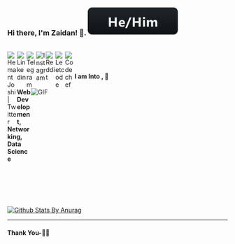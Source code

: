 ### Hi there, I'm Zaidan! 👋.  <img src="https://raw.githubusercontent.com/8bithemant/8bithemant/master/svg/pronouns/hehim.svg" >


<br/>
<a href="https://twitter.com/zaidanprtm">
  <img align="left" alt="Hemant Joshi| Twitter" width="22px" src="https://cdn.jsdelivr.net/npm/simple-icons@v3/icons/twitter.svg" />
</a>
<a href="https://www.linkedin.com/in/zaidan-pratama-a345991ab/">
  <img align="left" alt="Linkedin" width="22px" src="https://cdn.jsdelivr.net/npm/simple-icons@v3/icons/linkedin.svg" />
</a>
<a href="https://t.me/zaidanpratama">
  <img align="left" alt="Telegram" width="22px" src="https://cdn.jsdelivr.net/npm/simple-icons@v3/icons/telegram.svg" />
</a>
<a href="https://www.instagram.com/zaidanprtm/">
  <img align="left" alt="Instagram" width="22px" src="https://cdn.jsdelivr.net/npm/simple-icons@v3/icons/instagram.svg" />
</a>
<a href="https://www.reddit.com/user//">
  <img align="left" alt=" Reddit" width="22px" src="https://cdn.jsdelivr.net/npm/simple-icons@v3/icons/reddit.svg" />
</a>
<a href="https://leetcode.com//">
  <img align="left" alt="Leetcode" width="22px" src="https://cdn.jsdelivr.net/npm/simple-icons@v3/icons/leetcode.svg" />
</a>
<a href="https://www.codechef.com/users/hemant_x">
  <img align="left" alt=" Codechef" width="22px" src="https://cdn.jsdelivr.net/npm/simple-icons@v3/icons/codechef.svg" />
</a>

<br />

<img align="right" height="270px" width="450px" alt="GIF" src="https://media.giphy.com/media/paVD7uL8uz6us/giphy.gif" />
<br />

**I am Into , 🙏**

**Web Development, Networking, Data Science**
<br />


[![Github Stats By Anurag](https://github-readme-stats.vercel.app/api?username=zaidanprtm&show_icons=true&title_color=fff&icon_color=79ff97&text_color=9f9f9f&bg_color=151515)](https://github.com/anuraghazra/github-readme-stats)

***********************************

#### Thank You-🙏🏼




  
